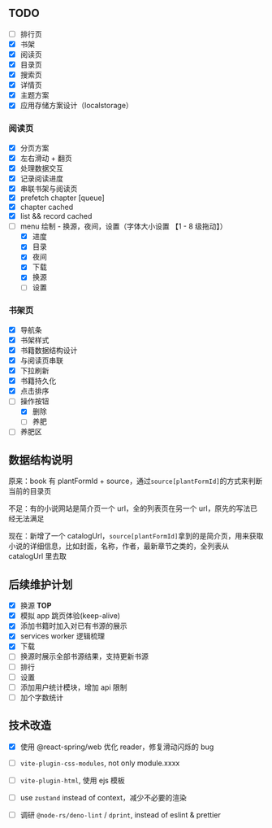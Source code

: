 ## TODO

- [ ] 排行页
- [x] 书架
- [x] 阅读页
- [x] 目录页
- [x] 搜索页
- [x] 详情页
- [x] 主题方案
- [x] 应用存储方案设计（localstorage）

### 阅读页

- [x] 分页方案
- [x] 左右滑动 + 翻页
- [x] 处理数据交互
- [x] 记录阅读进度
- [x] 串联书架与阅读页
- [x] prefetch chapter [queue]
- [x] chapter cached
- [x] list && record cached
- [ ] menu 绘制 - 换源，夜间，设置（字体大小设置 【1 - 8 级拖动】）
  - [x] 进度
  - [x] 目录
  - [x] 夜间
  - [x] 下载
  - [x] 换源
  - [ ] 设置

### 书架页

- [x] 导航条
- [x] 书架样式
- [x] 书籍数据结构设计
- [x] 与阅读页串联
- [x] 下拉刷新
- [x] 书籍持久化
- [x] 点击排序
- [ ] 操作按钮
  - [x] 删除
  - [ ] 养肥
- [ ] 养肥区

## 数据结构说明

原来：book 有 plantFormId + source，通过`source[plantFormId]`的方式来判断当前的目录页

不足：有的小说网站是简介页一个 url，全的列表页在另一个 url，原先的写法已经无法满足

现在：新增了一个 catalogUrl，`source[plantFormId]`拿到的是简介页，用来获取小说的详细信息，比如封面，名称，作者，最新章节之类的，全列表从 catalogUrl 里去取

## 后续维护计划

- [x] 换源 **TOP**
- [x] 模拟 app 跳页体验(keep-alive)
- [x] 添加书籍时加入对已有书源的展示
- [x] services worker 逻辑梳理
- [x] 下载
- [ ] 换源时展示全部书源结果，支持更新书源
- [ ] 排行
- [ ] 设置
- [ ] 添加用户统计模块，增加 api 限制
- [ ] 加个字数统计

## 技术改造

- [x] 使用 @react-spring/web 优化 reader，修复滑动闪烁的 bug
- [ ] `vite-plugin-css-modules`, not only module.xxxx
- [ ] `vite-plugin-html`, 使用 ejs 模板
- [ ] use `zustand` instead of context，减少不必要的渲染
- [ ] 调研 `@node-rs/deno-lint` / `dprint`, instead of eslint & prettier


